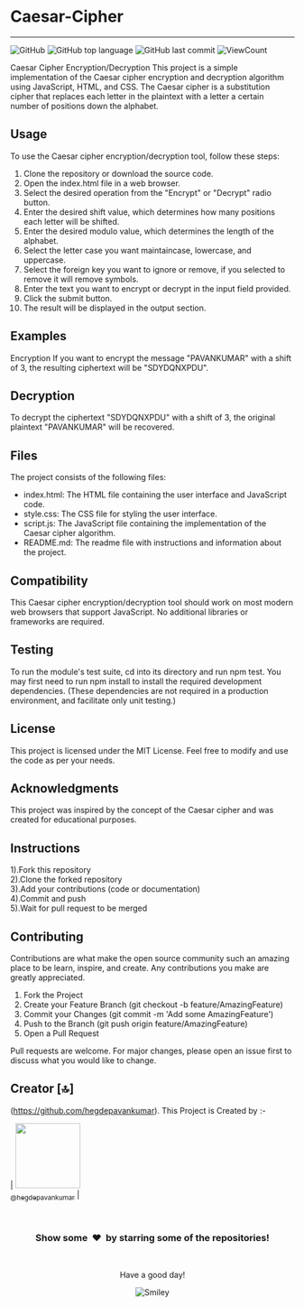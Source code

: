 # Caesar-Cipher
<hr>

![GitHub](https://img.shields.io/github/license/hegdepavankumar/Cipher-Encryption-Decryption?style=flat)
![GitHub top language](https://img.shields.io/github/languages/top/hegdepavankumar/Cipher-Encryption-Decryption?style=flat)
![GitHub last commit](https://img.shields.io/github/last-commit/hegdepavankumar/Cipher-Encryption-Decryption?style=flat)
![ViewCount](https://views.whatilearened.today/views/github/hegdepavankumar/Cipher-Encryption-Decryption.svg?cache=remove)


Caesar Cipher Encryption/Decryption
This project is a simple implementation of the Caesar cipher encryption and decryption algorithm using JavaScript, HTML, and CSS. The Caesar cipher is a substitution cipher that replaces each letter in the plaintext with a letter a certain number of positions down the alphabet.

## Usage ##
To use the Caesar cipher encryption/decryption tool, follow these steps:
1. Clone the repository or download the source code.
2. Open the index.html file in a web browser.
3. Select the desired operation from the "Encrypt" or "Decrypt" radio button.
5. Enter the desired shift value, which determines how many positions each letter will be shifted.
6. Enter the desired modulo value, which determines the length of the alphabet.
7. Select the letter case you want maintaincase, lowercase, and uppercase.
8. Select the foreign key you want to ignore or remove, if you selected to remove it will remove symbols.
9. Enter the text you want to encrypt or decrypt in the input field provided.
10. Click the submit button.
7. The result will be displayed in the output section.

## Examples ##
Encryption
If you want to encrypt the message "PAVANKUMAR" with a shift of 3, the resulting ciphertext will be "SDYDQNXPDU".


## Decryption ##
To decrypt the ciphertext "SDYDQNXPDU" with a shift of 3, the original plaintext "PAVANKUMAR" will be recovered.

## Files ##
The project consists of the following files:
* index.html: The HTML file containing the user interface and JavaScript code.
* style.css: The CSS file for styling the user interface.
* script.js: The JavaScript file containing the implementation of the Caesar cipher algorithm.
* README.md: The readme file with instructions and information about the project.

## Compatibility ##
This Caesar cipher encryption/decryption tool should work on most modern web browsers that support JavaScript. No additional libraries or frameworks are required.

## Testing ##
To run the module's test suite, cd into its directory and run npm test. You may first need to run npm install to install the required development dependencies. (These dependencies are not required in a production environment, and facilitate only unit testing.)

## License ##
This project is licensed under the MIT License. Feel free to modify and use the code as per your needs.

## Acknowledgments ##
This project was inspired by the concept of the Caesar cipher and was created for educational purposes.

## Instructions
1).Fork this repository <br>
2).Clone the forked repository  <br>
3).Add your contributions (code or documentation)  <br>
4).Commit and push  <br>
5).Wait for pull request to be merged  <br>

## Contributing
Contributions are what make the open source community such an amazing place to be learn, inspire, and create. Any contributions you make are greatly appreciated.

1. Fork the Project
2. Create your Feature Branch (git checkout -b feature/AmazingFeature)
3. Commit your Changes (git commit -m 'Add some AmazingFeature')
4. Push to the Branch (git push origin feature/AmazingFeature)
5. Open a Pull Request

Pull requests are welcome. For major changes, please open an issue first to discuss what you would like to change.


## Creator [🔝]

(https://github.com/hegdepavankumar). This Project is Created by :-

| [<img src="https://github.com/hegdepavankumar.png?size=115" width="115"><br><sub>@hegdepavankumar</sub>](https://github.com/hegdepavankumar) |


<br>
<h3 align="center">Show some &nbsp;❤️&nbsp; by starring some of the repositories!</h3>
<br>


  <div align="center">
<p>Have a good day!</p>
<div>
<img src="https://github.com/fnky/fnky/raw/fnky/img/smile.gif" alt="Smiley" align="center">
</div>
</div>  

